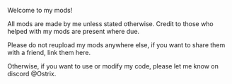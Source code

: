 Welcome to my mods!

All mods are made by me unless stated otherwise. Credit to those who helped with my mods are present where due.


Please do not reupload my mods anywhere else, if you want to share them with a friend, link them here.

Otherwise, if you want to use or modify my code, please let me know on discord @Ostrix.
